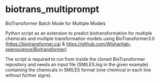 # biotrans_multiprompt
BioTransformer Batch Mode for Multiple Models

Python script as an extension to predict biotransformation for multiple chemicals and multiple transformation models using BioTransformer3.0 (https://biotransformer.ca/ & https://github.com/Wishartlab-openscience/Biotransformer)

The script is required to run from inside the cloned BioTransformer repository and needs an input file (SMILES.log in the given example) containing the chemicals in SMILES format (one chemical in each line without further signs).
